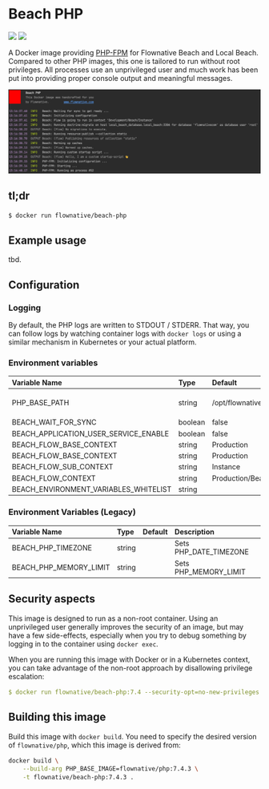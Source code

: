 # Beach PHP

![](https://github.com/flownative/docker-beach-php/workflows/Build%20Docker%20Image/badge.svg)
![](https://github.com/flownative/docker-beach-php/workflows/Daily%20Releases/badge.svg)

A Docker image providing [PHP-FPM](https://www.php.net/) for Flownative
Beach and Local Beach. Compared to other PHP images, this one is
tailored to run without root privileges. All processes use an
unprivileged user and much work has been put into providing proper
console output and meaningful messages.

![Screenshot with example log output](docs/beach-php-log-example.png
"Example log output")

## tl;dr

```bash
$ docker run flownative/beach-php
```

## Example usage

tbd.

## Configuration

### Logging

By default, the PHP logs are written to STDOUT / STDERR. That way, you
can follow logs by watching container logs with `docker logs` or using a
similar mechanism in Kubernetes or your actual platform.

### Environment variables

| Variable Name                         | Type    | Default                   | Description                   |
|:--------------------------------------|:--------|:--------------------------|:------------------------------|
| PHP_BASE_PATH                         | string  | /opt/flownative/php       | Base path for PHP (read-only) |
| BEACH_WAIT_FOR_SYNC                   | boolean | false                     |                               |
| BEACH_APPLICATION_USER_SERVICE_ENABLE | boolean | false                     |                               |
| BEACH_FLOW_BASE_CONTEXT               | string  | Production                |                               |
| BEACH_FLOW_BASE_CONTEXT               | string  | Production                |                               |
| BEACH_FLOW_SUB_CONTEXT                | string  | Instance                  |                               |
| BEACH_FLOW_CONTEXT                    | string  | Production/Beach/Instance | (read-only)                   |
| BEACH_ENVIRONMENT_VARIABLES_WHITELIST | string  |                           |                               |

### Environment Variables (Legacy)

| Variable Name          | Type   | Default | Description            |
|:-----------------------|:-------|:--------|:-----------------------|
| BEACH_PHP_TIMEZONE     | string |         | Sets PHP_DATE_TIMEZONE |
| BEACH_PHP_MEMORY_LIMIT | string |         | Sets PHP_MEMORY_LIMIT  |

## Security aspects

This image is designed to run as a non-root container. Using an
unprivileged user generally improves the security of an image, but may
have a few side-effects, especially when you try to debug something by
logging in to the container using `docker exec`.

When you are running this image with Docker or in a Kubernetes context,
you can take advantage of the non-root approach by disallowing privilege
escalation:

```yaml
$ docker run flownative/beach-php:7.4 --security-opt=no-new-privileges
```

## Building this image

Build this image with `docker build`. You need to specify the desired
version of `flownative/php`, which this image is derived from:

```bash
docker build \
    --build-arg PHP_BASE_IMAGE=flownative/php:7.4.3 \
    -t flownative/beach-php:7.4.3 .
```
